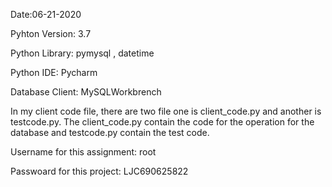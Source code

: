 Date:06-21-2020

Pyhton Version: 3.7

Python Library: pymysql , datetime

Python IDE: Pycharm

Database Client: MySQLWorkbrench

In my client code file, there are two file one is client_code.py and another is testcode.py. The client_code.py contain the code for the operation for the database and testcode.py contain the test code.

Username for this assignment: root

Passwoard for this project: LJC690625822

